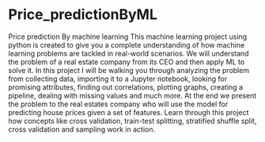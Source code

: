 # Price_predictionByML
Price prediction By machine learning
This machine learning project using python is created to give you a complete understanding of how machine learning problems are tackled in real-world scenarios. 
We will understand the problem of a real estate company from its CEO and then apply ML to solve it.  In this project I will be walking you through analyzing the problem from collecting data, importing it to a Jupyter notebook, looking for promising attributes, finding out correlations, plotting graphs, creating a pipeline, dealing with missing values and much more. 
At the end we present the problem to the real estates company who will use the model for predicting house prices given a set of features. Learn through this project how concepts like cross validation, train-test splitting, stratified shuffle split, cross validation and sampling work in action.
